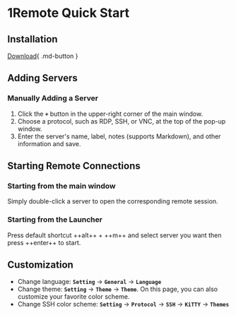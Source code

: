 # 1Remote Quick Start

## Installation

[Download](./download.md){ .md-button }

## Adding Servers

### Manually Adding a Server

1. Click the **`+`** button in the upper-right corner of the main window.
2. Choose a protocol, such as RDP, SSH, or VNC, at the top of the pop-up window.
3. Enter the server's name, label, notes (supports Markdown), and other information and save.

## Starting Remote Connections

### Starting from the main window

Simply double-click a server to open the corresponding remote session.
### Starting from the Launcher

Press default shortcut ++alt++ + ++m++ and select server you want then press ++enter++ to start.
## Customization

- Change language: **`Setting`** -> **`General`** -> **`Language`**
- Change theme: **`Setting`** -> **`Theme`** -> **`Theme`**. On this page, you can also customize your favorite color scheme.
- Change SSH color scheme: **`Setting`** -> **`Protocol`** -> **`SSH`** -> **`KiTTY`** -> **`Themes`**
